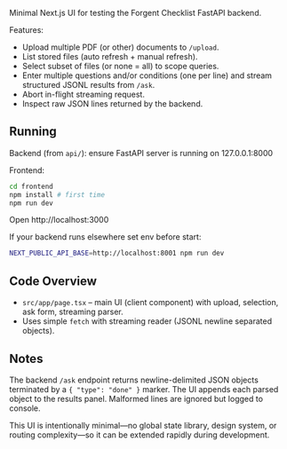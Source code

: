 Minimal Next.js UI for testing the Forgent Checklist FastAPI backend.

Features:
* Upload multiple PDF (or other) documents to `/upload`.
* List stored files (auto refresh + manual refresh).
* Select subset of files (or none = all) to scope queries.
* Enter multiple questions and/or conditions (one per line) and stream structured JSONL results from `/ask`.
* Abort in-flight streaming request.
* Inspect raw JSON lines returned by the backend.

## Running

Backend (from `api/`): ensure FastAPI server is running on 127.0.0.1:8000

Frontend:
```bash
cd frontend
npm install # first time
npm run dev
```
Open http://localhost:3000

If your backend runs elsewhere set env before start:
```bash
NEXT_PUBLIC_API_BASE=http://localhost:8001 npm run dev
```

## Code Overview
* `src/app/page.tsx` – main UI (client component) with upload, selection, ask form, streaming parser.
* Uses simple `fetch` with streaming reader (JSONL newline separated objects).

## Notes
The backend `/ask` endpoint returns newline-delimited JSON objects terminated by a `{ "type": "done" }` marker. The UI appends each parsed object to the results panel. Malformed lines are ignored but logged to console.

This UI is intentionally minimal—no global state library, design system, or routing complexity—so it can be extended rapidly during development.
